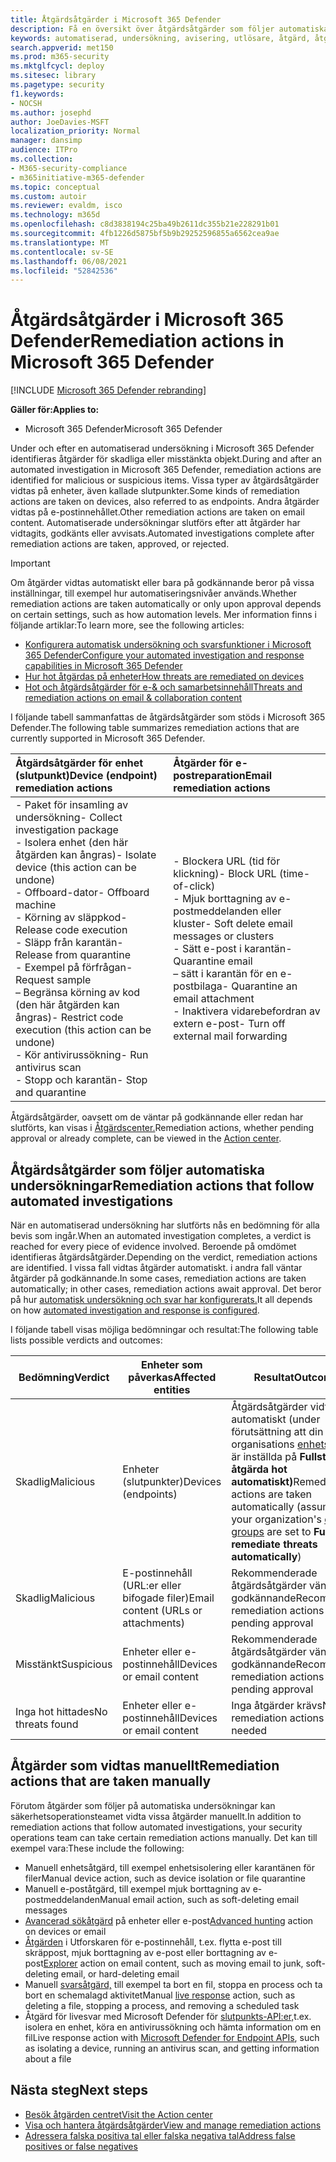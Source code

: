 ```yaml
---
title: Åtgärdsåtgärder i Microsoft 365 Defender
description: Få en översikt över åtgärdsåtgärder som följer automatiska undersökningar i Microsoft 365 Defender
keywords: automatiserad, undersökning, avisering, utlösare, åtgärd, åtgärd
search.appverid: met150
ms.prod: m365-security
ms.mktglfcycl: deploy
ms.sitesec: library
ms.pagetype: security
f1.keywords:
- NOCSH
ms.author: josephd
author: JoeDavies-MSFT
localization_priority: Normal
manager: dansimp
audience: ITPro
ms.collection:
- M365-security-compliance
- m365initiative-m365-defender
ms.topic: conceptual
ms.custom: autoir
ms.reviewer: evaldm, isco
ms.technology: m365d
ms.openlocfilehash: c8d3838194c25ba49b2611dc355b21e228291b01
ms.sourcegitcommit: 4fb1226d5875bf5b9b29252596855a6562cea9ae
ms.translationtype: MT
ms.contentlocale: sv-SE
ms.lasthandoff: 06/08/2021
ms.locfileid: "52842536"
---
```

# <a name="remediation-actions-in-microsoft-365-defender"></a><span data-ttu-id="bf7f7-104">Åtgärdsåtgärder i Microsoft 365 Defender</span><span class="sxs-lookup"><span data-stu-id="bf7f7-104">Remediation actions in Microsoft 365 Defender</span></span>

[!INCLUDE [Microsoft 365 Defender rebranding](../includes/microsoft-defender.md)]


<span data-ttu-id="bf7f7-105">**Gäller för:**</span><span class="sxs-lookup"><span data-stu-id="bf7f7-105">**Applies to:**</span></span>
- <span data-ttu-id="bf7f7-106">Microsoft 365 Defender</span><span class="sxs-lookup"><span data-stu-id="bf7f7-106">Microsoft 365 Defender</span></span>

<span data-ttu-id="bf7f7-107">Under och efter en automatiserad undersökning i Microsoft 365 Defender identifieras åtgärder för skadliga eller misstänkta objekt.</span><span class="sxs-lookup"><span data-stu-id="bf7f7-107">During and after an automated investigation in Microsoft 365 Defender, remediation actions are identified for malicious or suspicious items.</span></span> <span data-ttu-id="bf7f7-108">Vissa typer av åtgärdsåtgärder vidtas på enheter, även kallade slutpunkter.</span><span class="sxs-lookup"><span data-stu-id="bf7f7-108">Some kinds of remediation actions are taken on devices, also referred to as endpoints.</span></span> <span data-ttu-id="bf7f7-109">Andra åtgärder vidtas på e-postinnehållet.</span><span class="sxs-lookup"><span data-stu-id="bf7f7-109">Other remediation actions are taken on email content.</span></span> <span data-ttu-id="bf7f7-110">Automatiserade undersökningar slutförs efter att åtgärder har vidtagits, godkänts eller avvisats.</span><span class="sxs-lookup"><span data-stu-id="bf7f7-110">Automated investigations complete after remediation actions are taken, approved, or rejected.</span></span>

> [!IMPORTANT]
> <span data-ttu-id="bf7f7-111">Om åtgärder vidtas automatiskt eller bara på godkännande beror på vissa inställningar, till exempel hur automatiseringsnivåer används.</span><span class="sxs-lookup"><span data-stu-id="bf7f7-111">Whether remediation actions are taken automatically or only upon approval depends on certain settings, such as how automation levels.</span></span> <span data-ttu-id="bf7f7-112">Mer information finns i följande artiklar:</span><span class="sxs-lookup"><span data-stu-id="bf7f7-112">To learn more, see the following articles:</span></span>
> - [<span data-ttu-id="bf7f7-113">Konfigurera automatisk undersökning och svarsfunktioner i Microsoft 365 Defender</span><span class="sxs-lookup"><span data-stu-id="bf7f7-113">Configure your automated investigation and response capabilities in Microsoft 365 Defender</span></span>](m365d-configure-auto-investigation-response.md)
> - [<span data-ttu-id="bf7f7-114">Hur hot åtgärdas på enheter</span><span class="sxs-lookup"><span data-stu-id="bf7f7-114">How threats are remediated on devices</span></span>](../defender-endpoint/automated-investigations.md)
> - [<span data-ttu-id="bf7f7-115">Hot och åtgärdsåtgärder för e-& och samarbetsinnehåll</span><span class="sxs-lookup"><span data-stu-id="bf7f7-115">Threats and remediation actions on email & collaboration content</span></span>](../office-365-security/air-remediation-actions.md#threats-and-remediation-actions)

<span data-ttu-id="bf7f7-116">I följande tabell sammanfattas de åtgärdsåtgärder som stöds i Microsoft 365 Defender.</span><span class="sxs-lookup"><span data-stu-id="bf7f7-116">The following table summarizes remediation actions that are currently supported in Microsoft 365 Defender.</span></span> 

|<span data-ttu-id="bf7f7-117">Åtgärdsåtgärder för enhet (slutpunkt)</span><span class="sxs-lookup"><span data-stu-id="bf7f7-117">Device (endpoint) remediation actions</span></span>  |<span data-ttu-id="bf7f7-118">Åtgärder för e-postreparation</span><span class="sxs-lookup"><span data-stu-id="bf7f7-118">Email remediation actions</span></span>  |
|:---------|:---------|
|<span data-ttu-id="bf7f7-119">- Paket för insamling av undersökning</span><span class="sxs-lookup"><span data-stu-id="bf7f7-119">- Collect investigation package</span></span> <br/><span data-ttu-id="bf7f7-120">- Isolera enhet (den här åtgärden kan ångras)</span><span class="sxs-lookup"><span data-stu-id="bf7f7-120">- Isolate device (this action can be undone)</span></span><br/><span data-ttu-id="bf7f7-121">- Offboard-dator</span><span class="sxs-lookup"><span data-stu-id="bf7f7-121">- Offboard machine</span></span> <br/><span data-ttu-id="bf7f7-122">- Körning av släppkod</span><span class="sxs-lookup"><span data-stu-id="bf7f7-122">- Release code execution</span></span> <br/><span data-ttu-id="bf7f7-123">- Släpp från karantän</span><span class="sxs-lookup"><span data-stu-id="bf7f7-123">- Release from quarantine</span></span> <br/><span data-ttu-id="bf7f7-124">- Exempel på förfrågan</span><span class="sxs-lookup"><span data-stu-id="bf7f7-124">- Request sample</span></span> <br/><span data-ttu-id="bf7f7-125">– Begränsa körning av kod (den här åtgärden kan ångras)</span><span class="sxs-lookup"><span data-stu-id="bf7f7-125">- Restrict code execution (this action can be undone)</span></span> <br/><span data-ttu-id="bf7f7-126">- Kör antivirussökning</span><span class="sxs-lookup"><span data-stu-id="bf7f7-126">- Run antivirus scan</span></span> <br/><span data-ttu-id="bf7f7-127">- Stopp och karantän</span><span class="sxs-lookup"><span data-stu-id="bf7f7-127">- Stop and quarantine</span></span>      |<span data-ttu-id="bf7f7-128">- Blockera URL (tid för klickning)</span><span class="sxs-lookup"><span data-stu-id="bf7f7-128">- Block URL (time-of-click)</span></span><br/><span data-ttu-id="bf7f7-129">- Mjuk borttagning av e-postmeddelanden eller kluster</span><span class="sxs-lookup"><span data-stu-id="bf7f7-129">- Soft delete email messages or clusters</span></span><br/><span data-ttu-id="bf7f7-130">- Sätt e-post i karantän</span><span class="sxs-lookup"><span data-stu-id="bf7f7-130">- Quarantine email</span></span><br/><span data-ttu-id="bf7f7-131">– sätt i karantän för en e-postbilaga</span><span class="sxs-lookup"><span data-stu-id="bf7f7-131">- Quarantine an email attachment</span></span><br/><span data-ttu-id="bf7f7-132">- Inaktivera vidarebefordran av extern e-post</span><span class="sxs-lookup"><span data-stu-id="bf7f7-132">- Turn off external mail forwarding</span></span>          |

<span data-ttu-id="bf7f7-133">Åtgärdsåtgärder, oavsett om de väntar på godkännande eller redan har slutförts, kan visas i [Åtgärdscenter.](m365d-action-center.md)</span><span class="sxs-lookup"><span data-stu-id="bf7f7-133">Remediation actions, whether pending approval or already complete, can be viewed in the [Action center](m365d-action-center.md).</span></span>

## <a name="remediation-actions-that-follow-automated-investigations"></a><span data-ttu-id="bf7f7-134">Åtgärdsåtgärder som följer automatiska undersökningar</span><span class="sxs-lookup"><span data-stu-id="bf7f7-134">Remediation actions that follow automated investigations</span></span>

<span data-ttu-id="bf7f7-135">När en automatiserad undersökning har slutförts nås en bedömning för alla bevis som ingår.</span><span class="sxs-lookup"><span data-stu-id="bf7f7-135">When an automated investigation completes, a verdict is reached for every piece of evidence involved.</span></span> <span data-ttu-id="bf7f7-136">Beroende på omdömet identifieras åtgärdsåtgärder.</span><span class="sxs-lookup"><span data-stu-id="bf7f7-136">Depending on the verdict, remediation actions are identified.</span></span> <span data-ttu-id="bf7f7-137">I vissa fall vidtas åtgärder automatiskt. i andra fall väntar åtgärder på godkännande.</span><span class="sxs-lookup"><span data-stu-id="bf7f7-137">In some cases, remediation actions are taken automatically; in other cases, remediation actions await approval.</span></span> <span data-ttu-id="bf7f7-138">Det beror på hur [automatisk undersökning och svar har konfigurerats.](m365d-configure-auto-investigation-response.md)</span><span class="sxs-lookup"><span data-stu-id="bf7f7-138">It all depends on how [automated investigation and response is configured](m365d-configure-auto-investigation-response.md).</span></span>

<span data-ttu-id="bf7f7-139">I följande tabell visas möjliga bedömningar och resultat:</span><span class="sxs-lookup"><span data-stu-id="bf7f7-139">The following table lists possible verdicts and outcomes:</span></span>

| <span data-ttu-id="bf7f7-140">Bedömning</span><span class="sxs-lookup"><span data-stu-id="bf7f7-140">Verdict</span></span>    | <span data-ttu-id="bf7f7-141">Enheter som påverkas</span><span class="sxs-lookup"><span data-stu-id="bf7f7-141">Affected entities</span></span>    | <span data-ttu-id="bf7f7-142">Resultat</span><span class="sxs-lookup"><span data-stu-id="bf7f7-142">Outcomes</span></span>|
|------|------|------|
| <span data-ttu-id="bf7f7-143">Skadlig</span><span class="sxs-lookup"><span data-stu-id="bf7f7-143">Malicious</span></span>    | <span data-ttu-id="bf7f7-144">Enheter (slutpunkter)</span><span class="sxs-lookup"><span data-stu-id="bf7f7-144">Devices (endpoints)</span></span>    | <span data-ttu-id="bf7f7-145">Åtgärdsåtgärder vidtas automatiskt (under förutsättning att din organisations [enhetsgrupper](m365d-configure-auto-investigation-response.md#review-or-change-the-automation-level-for-device-groups) är inställda på **Fullständiga – åtgärda hot automatiskt)**</span><span class="sxs-lookup"><span data-stu-id="bf7f7-145">Remediation actions are taken automatically (assuming your organization's [device groups](m365d-configure-auto-investigation-response.md#review-or-change-the-automation-level-for-device-groups) are set to **Full - remediate threats automatically**)</span></span>|
| <span data-ttu-id="bf7f7-146">Skadlig</span><span class="sxs-lookup"><span data-stu-id="bf7f7-146">Malicious</span></span>    | <span data-ttu-id="bf7f7-147">E-postinnehåll (URL:er eller bifogade filer)</span><span class="sxs-lookup"><span data-stu-id="bf7f7-147">Email content (URLs or attachments)</span></span> | <span data-ttu-id="bf7f7-148">Rekommenderade åtgärdsåtgärder väntar på godkännande</span><span class="sxs-lookup"><span data-stu-id="bf7f7-148">Recommended remediation actions are pending approval</span></span>|
| <span data-ttu-id="bf7f7-149">Misstänkt</span><span class="sxs-lookup"><span data-stu-id="bf7f7-149">Suspicious</span></span>    | <span data-ttu-id="bf7f7-150">Enheter eller e-postinnehåll</span><span class="sxs-lookup"><span data-stu-id="bf7f7-150">Devices or email content</span></span> | <span data-ttu-id="bf7f7-151">Rekommenderade åtgärdsåtgärder väntar på godkännande</span><span class="sxs-lookup"><span data-stu-id="bf7f7-151">Recommended remediation actions are pending approval</span></span>|
| <span data-ttu-id="bf7f7-152">Inga hot hittades</span><span class="sxs-lookup"><span data-stu-id="bf7f7-152">No threats found</span></span>    | <span data-ttu-id="bf7f7-153">Enheter eller e-postinnehåll</span><span class="sxs-lookup"><span data-stu-id="bf7f7-153">Devices or email content</span></span>    | <span data-ttu-id="bf7f7-154">Inga åtgärder krävs</span><span class="sxs-lookup"><span data-stu-id="bf7f7-154">No remediation actions are needed</span></span>|


## <a name="remediation-actions-that-are-taken-manually"></a><span data-ttu-id="bf7f7-155">Åtgärder som vidtas manuellt</span><span class="sxs-lookup"><span data-stu-id="bf7f7-155">Remediation actions that are taken manually</span></span>

<span data-ttu-id="bf7f7-156">Förutom åtgärder som följer på automatiska undersökningar kan säkerhetsoperationsteamet vidta vissa åtgärder manuellt.</span><span class="sxs-lookup"><span data-stu-id="bf7f7-156">In addition to remediation actions that follow automated investigations, your security operations team can take certain remediation actions manually.</span></span> <span data-ttu-id="bf7f7-157">Det kan till exempel vara:</span><span class="sxs-lookup"><span data-stu-id="bf7f7-157">These include the following:</span></span>

- <span data-ttu-id="bf7f7-158">Manuell enhetsåtgärd, till exempel enhetsisolering eller karantänen för filer</span><span class="sxs-lookup"><span data-stu-id="bf7f7-158">Manual device action, such as device isolation or file quarantine</span></span>
- <span data-ttu-id="bf7f7-159">Manuell e-poståtgärd, till exempel mjuk borttagning av e-postmeddelanden</span><span class="sxs-lookup"><span data-stu-id="bf7f7-159">Manual email action, such as soft-deleting email messages</span></span> 
- <span data-ttu-id="bf7f7-160">[Avancerad sökåtgärd](../defender-endpoint/advanced-hunting-overview.md) på enheter eller e-post</span><span class="sxs-lookup"><span data-stu-id="bf7f7-160">[Advanced hunting](../defender-endpoint/advanced-hunting-overview.md) action on devices or email</span></span>
- <span data-ttu-id="bf7f7-161">[Åtgärden](../office-365-security/threat-explorer.md) i Utforskaren för e-postinnehåll, t.ex. flytta e-post till skräppost, mjuk borttagning av e-post eller borttagning av e-post</span><span class="sxs-lookup"><span data-stu-id="bf7f7-161">[Explorer](../office-365-security/threat-explorer.md) action on email content, such as moving email to junk, soft-deleting email, or hard-deleting email</span></span>
- <span data-ttu-id="bf7f7-162">Manuell [svarsåtgärd,](/windows/security/threat-protection/microsoft-defender-atp/live-response) till exempel ta bort en fil, stoppa en process och ta bort en schemalagd aktivitet</span><span class="sxs-lookup"><span data-stu-id="bf7f7-162">Manual [live response](/windows/security/threat-protection/microsoft-defender-atp/live-response) action, such as deleting a file, stopping a process, and removing a scheduled task</span></span>
- <span data-ttu-id="bf7f7-163">Åtgärd för livesvar med Microsoft Defender för [slutpunkts-API:er,](../defender-endpoint/management-apis.md#microsoft-defender-for-endpoint-apis)t.ex. isolera en enhet, köra en antivirussökning och hämta information om en fil</span><span class="sxs-lookup"><span data-stu-id="bf7f7-163">Live response action with [Microsoft Defender for Endpoint APIs](../defender-endpoint/management-apis.md#microsoft-defender-for-endpoint-apis), such as isolating a device, running an antivirus scan, and getting information about a file</span></span>

## <a name="next-steps"></a><span data-ttu-id="bf7f7-164">Nästa steg</span><span class="sxs-lookup"><span data-stu-id="bf7f7-164">Next steps</span></span>

- [<span data-ttu-id="bf7f7-165">Besök åtgärden centret</span><span class="sxs-lookup"><span data-stu-id="bf7f7-165">Visit the Action center</span></span>](m365d-action-center.md)
- [<span data-ttu-id="bf7f7-166">Visa och hantera åtgärdsåtgärder</span><span class="sxs-lookup"><span data-stu-id="bf7f7-166">View and manage remediation actions</span></span>](m365d-autoir-actions.md)
- [<span data-ttu-id="bf7f7-167">Adressera falska positiva tal eller falska negativa tal</span><span class="sxs-lookup"><span data-stu-id="bf7f7-167">Address false positives or false negatives</span></span>](m365d-autoir-report-false-positives-negatives.md)
